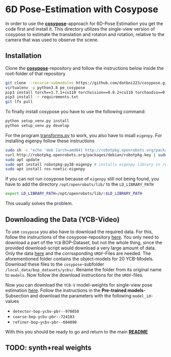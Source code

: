# 6D Pose-Estimation with Cosypose

In order to use the __[cosypose](https://github.com/datboi223/cosypose)__-approach for 6D-Pose Estimation you get the code first and install it. This directory utilizes the single-view version of cosypose to estimate the translation and rotaton and rotation, relative to the camera that was used to observe the scene.

## Installation
Clone the __[cosypose](https://github.com/datboi223/cosypose)__-repository and follow the instructions below inside the root-folder of that repository
```bash
git clone --recurse-submodules https://github.com/datboi223/cosypose.git
virtualenv -p python3.8 pe_cosypose
pip3 install torch==1.7.1+cu110 torchvision==0.8.2+cu110 torchaudio==0.7.2 -f https://download.pytorch.org/whl/torch_stable.html
pip3 install -r requirements.txt
git lfs pull
```

To finally install cosypose you have to use the following command:
```bash
python setup_venv.py install
python setup_venv.py develop
```

For the program [transforms.py](https://github.com/datboi223/cosypose/blob/master/cosypose/lib3d/transform.py) to work, you also have to insall `eigenpy`. 
For installing eigenpy follow these instructions
```bash
sudo sh -c "echo 'deb [arch=amd64] http://robotpkg.openrobots.org/packages/debian/pub $(lsb_release -cs) robotpkg' >> /etc/apt/sources.list.d/robotpkg.list"
curl http://robotpkg.openrobots.org/packages/debian/robotpkg.key | sudo apt-key add -
sudo apt update
sudo apt install robotpkg-py38-eigenpy # installs eigenpy library in /opt/openrobots/ directory
sudo apt install ros-noetic-eigenpy
```
If you can not run cosypose because of `eigenpy` still not being found, you have to add the directory `/opt/openrobots/lib/` to the `LD_LIBRARY_PATH`
```bash
export LD_LIBRARY_PATH=/opt/openrobots/lib/:$LD_LIBRARY_PATH
```
This usually solves the problem.

## Downloading the Data (YCB-Video)

To use `cosypose` you also have to download the required data. For this, follow the instructions of the cosypose-repository [here](https://github.com/datboi223/cosypose#downloading-and-preparing-data). You only need to download a part of the `YCB` BOP-Dataset, but not the whole thing, since the provided download-script would download a very large amount of data. Only the data [here](https://drive.google.com/drive/folders/1LemYCKiQgdN6gv16yjs9gfEsNK_s-QJQ) and the corrssponding `URDF`-Files are needed. The aforementioned folder contains the object-models for 20 YCB-Models. Download these files to the `cosypose`-subfolder `/local_data/bop_datasets/ycbv/`. Rename the folder from its original name to `models`. Now follow the download instructions for the `URDF`-files. 

Now you can download the `YCB-V` model-weights for single-view pose estimation [here](https://github.com/datboi223/cosypose#bop20-models-and-results). Follow the instructions in the __Pre-trained models__-Subsection and download the parameters with the following `model_id`-values 
- `detector-bop-ycbv-pbr--970850`
- `coarse-bop-ycbv-pbr--724183`
- `refiner-bop-ycbv-pbr--604090`

With this you should be ready to go and return to the main __[README](../../../README.md)__

## TODO: synth+real weights